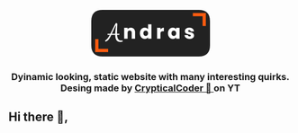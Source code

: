 <p align="center">
  <a href="https://app-secret.herokuapp.com/" target="_blank" rel="noopener noreferrer">
  <img src="https://github.com/AndrasE/raw-readme/blob/main/port-readme-img.png?raw=true">
  </a>
</p>

<h3 align="center">
Dyinamic looking, static website with many interesting quirks. 
<br>
Desing made by <a href="https://www.youtube.com/@CrypticalCoder" target="_blank" rel="noopener noreferrer"> CrypticalCoder 💯 </a> on YT
</h3>

## Hi there 👋,
